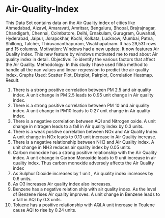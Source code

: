 # Air-Quality-Index
This Data Set contains data on the Air Quality index of cities like Ahmedabad, Aizawl, Amaravati, Amritsar, Bengaluru, Bhopal, Brajrajnagar, Chandigarh, Chennai, Coimbatore, Delhi, Ernakulam, Gurugram, Guwahati, Hyderabad, Jaipur, Jorapokhar, Kochi, Kolkata, Lucknow, Mumbai, Patna, Shillong, Talcher, Thiruvananthapuram, Visakhapatnam. It has 29,531 rows  and 15 columns.
Motivation: Windows had a new update. It now features Air Quality index. This new feature by windows motivated me to read about Air quality index in detail.
Objective: To identify the various factors that affect the Air Quality. 
Methodology: In this study I have used fillna method to handle all the nan values and linear regression to predict the air quality index.
Graphs Used: Scatter Plot, Distplot, Pairplot, Correlation Heatmap.
Result:
1)	There is a strong positive correlation between PM 2.5 and air quality index. A unit change in PM 2.5 leads to 0.95 unit change in Air quality index.
2)	There is a strong positive correlation between PM 10 and air quality index. A unit change in PM10 leads to 0.27 unit change in Air quality index.
3)	There is a negative correlation between AQI and Nitrogen oxide. A unit change in nitrogen leads to a fall in Air quality index by 0.3 units.
4)	There is a weak positive correlation between NOx and Air Quality Index. A unit change in NOx leads to 0.13 unit increase in Air Quality increase.
5)	There is a negative relationship between NH3 and Air Quality index. A unit change in NH3 reduces air quality index by 0.05 units.
6)	Carbon monoxide has a strong positive relationship with the Air Quality index. A unit change in Carbon Monoxide leads to 9 unit increase in air quality index. Thus carbon monoxide adversely affects the Air Quality index
7)	As Sulphur Dioxide increases by 1 unit , Air quality index increases by 0.6 units.
8)	As O3 increases Air quality index also increases.
9)	Benzene has a negative relation ship with air quality index. As the level of Benzene rises Air quality improves. A unit change in Benzene leads to a fall in AQI by 0.3 units.
10)	Toluene has a positive relationship with AQI.A unit increase in Toulene cause AQI to rise by 0.24 units.

